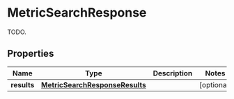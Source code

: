 

# MetricSearchResponse

TODO.
## Properties

Name | Type | Description | Notes
------------ | ------------- | ------------- | -------------
**results** | [**MetricSearchResponseResults**](MetricSearchResponseResults.md) |  |  [optional]



